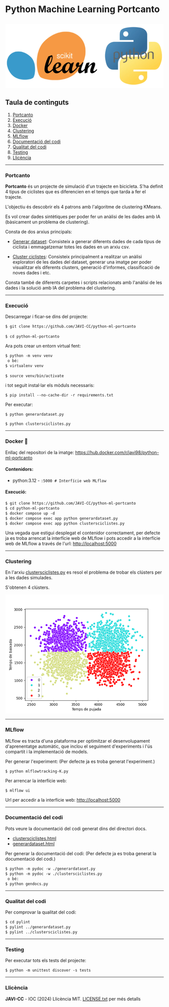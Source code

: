 # Python Machine Learning Portcanto

![Logo](logo.png)
---

## Taula de continguts
1. [Portcanto](#portcanto)
2. [Execució](#run)
3. [Docker](#docker)
4. [Clustering](#clustering)
5. [MLflow](#mlflow)
6. [Documentació del codi](#docs)
7. [Qualitat del codi](#qualitat)
7. [Testing](#tests)
8. [Llicència](#licence)

---

### Portcanto <a name="portcanto"></a>
**Portcanto** és un projecte de simulació d'un trajecte en bicicleta. S'ha definit 4 tipus de ciclistes que es diferencien en el temps que tarda a fer el trajecte.

L'objectiu és descobrir els 4 patrons amb l'algoritme de clustering KMeans.

Es vol crear dades sintètiques per poder fer un anàlisi de les dades amb IA (bàsicament un problema de clustering).

Consta de dos arxius principals:

- [Generar dataset](generardataset.py): Consisteix a generar diferents dades de cada tipus de ciclista i emmagatzemar totes les dades en un arxiu csv.

- [Cluster ciclistes](clustersciclistes.py): Consisteix principalment a realitzar un anàlisi exploratori de les dades del dataset, generar una imatge per poder visualitzar els diferents clusters, generació d'informes, classificació de noves dades i etc.

Consta també de diferents carpetes i scripts relacionats amb l'anàlisi de les dades i la solució amb IA del problema del clustering.

---

### Execució <a name="run"></a>
Descarregar i ficar-se dins del projecte:
```
$ git clone https://github.com/JAVI-CC/python-ml-portcanto

$ cd python-ml-portcanto
```

Ara pots crear un entorn virtual fent:
```
$ python -m venv venv
 o bé:
$ virtualenv venv

$ source venv/bin/activate
```

i tot seguit instal·lar els mòduls necessaris:
```
$ pip install --no-cache-dir -r requirements.txt
```

Per executar:
```
$ python generardataset.py
```

```
$ python clustersciclistes.py
```

---

### Docker <a name="docker"></a><g-emoji class="g-emoji" alias="whale" fallback-src="https://github.githubassets.com/images/icons/emoji/unicode/1f433.png">🐳</g-emoji>

<span>Enllaç del repositori de la imatge: <a href="https://hub.docker.com/r/javi98/python-ml-portcanto" target="_blank">https://hub.docker.com/r/javi98/python-ml-portcanto</a></span>

#### Contenidors:
* python:3.12 - ```:5000 # Interfície web MLflow```

#### Execució:
```
$ git clone https://github.com/JAVI-CC/python-ml-portcanto
$ cd python-ml-portcanto
$ docker compose up -d
$ docker compose exec app python generardataset.py
$ docker compose exec app python clustersciclistes.py
```

Una vegada que estigui desplegat el contenidor correctament, per defecte ja es troba arrencat la interfície web de MLflow i pots accedir a la interfície web de MLflow a través de l'url: <a href="http://localhost:5000" target="_blank">http://localhost:5000</a>

---

### Clustering <a name="clustering"></a>

En l'arxiu [clustersciclistes.py](clustersciclistes.py) es resol el problema de trobar els clústers per a les dades simulades.

S'obtenen 4 clústers.

![Clusters](img/grafica1.png)

---

### MLflow <a name="mlflow"></a>

MLflow es tracta d'una plataforma per optimitzar el desenvolupament d'aprenentatge automàtic, que inclou el seguiment d'experiments i l'ús compartit i la implementació de models.

Per generar l'experiment:
(Per defecte ja es troba generat l'experiment.)
```
$ python mlflowtracking-K.py
```

Per arrencar la interfície web:

```
$ mlflow ui
```

Url per accedir a la interfície web: <a href="http://localhost:5000" target="_blank">http://localhost:5000</a>

---

### Documentació del codi <a name="docs"></a>
Pots veure la documentació del codi generat dins del directori docs.
 * [clustersciclistes.html](docs/clustersciclistes.html)
 * [generardataset.html](docs/generardataset.html)

Per generar la documentació del codi:
(Per defecte ja es troba generat la documentació del codi.)
```
$ python -m pydoc -w ./generardataset.py
$ python -m pydoc -w ./clustersciclistes.py
 o bé:
$ python gendocs.py
```

---

### Qualitat del codi <a name="qualitat"></a>

Per comprovar la qualitat del codi:
```
$ cd pylint
$ pylint ../generardataset.py
$ pylint ../clustersciclistes.py
```

---

### Testing <a name="tests"></a>

Per executar tots els tests del projecte:

```
$ python -m unittest discover -s tests
```

---

### Llicència <a name="licence"></a>
**JAVI-CC** - IOC (2024)
Llicència MIT. [LICENSE.txt](LICENSE.txt) per més detalls

